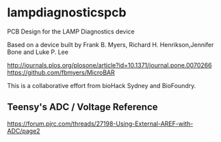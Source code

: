 # lampdiagnosticspcb
PCB Design for the LAMP Diagnostics device

Based on a device built by Frank B. Myers, Richard H. Henrikson,Jennifer Bone and Luke P. Lee

http://journals.plos.org/plosone/article?id=10.1371/journal.pone.0070266
https://github.com/fbmyers/MicroBAR


This is a collaborative effort from bioHack Sydney and BioFoundry. 


Teensy's ADC / Voltage Reference
----------------

https://forum.pjrc.com/threads/27198-Using-External-AREF-with-ADC/page2










